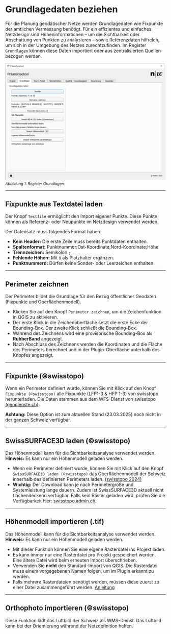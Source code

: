 # Grundlagedaten beziehen

Für die Planung geodätischer Netze werden Grundlagedaten wie Fixpunkte der amtlichen Vermessung benötigt. Für ein effizientes und einfaches Netzdesign sind Höheninformationen – um die Sichtbarkeit oder Abschattung von Punkten zu analysieren – sowie Referenzdaten hilfreich, um sich in der Umgebung des Netzes zurechtzufinden. Im Register ```Grundlagen``` können diese Daten importiert oder aus zentralisierten Quellen bezogen werden.

<img src="../imgs/load_data/loadData.png" width="500" /><br/>
<small>_Abbildung 1: Register Grundlagen._</small>

---

## Fixpunkte aus Textdatei laden

Der Knopf ```Textfile``` ermöglicht den Import eigener Punkte. Diese Punkte können als Referenz- oder Neupunkte im Netzdesign verwendet werden.

Der Datensatz muss folgendes Format haben:

- **Kein Header:** Die erste Zeile muss bereits Punktdaten enthalten.
- **Spaltenformat:** Punktnummer;Ost-Koordinate;Nord-Koordinate;Höhe
- **Trennzeichen:** Semikolon ```;```
- **Fehlende Höhen:** Mit ```0``` als Platzhalter ergänzen.
- **Punktnummern:** Dürfen keine Sonder- oder Leerzeichen enthalten.

---

## Perimeter zeichnen

Der Perimeter bildet die Grundlage für den Bezug öffentlicher Geodaten (Fixpunkte und Oberflächenmodell).

- Klicken Sie auf den Knopf ```Perimeter zeichnen```, um die Zeichenfunktion in QGIS zu aktivieren.
- Der erste Klick in die Zeichenoberfläche setzt die erste Ecke der Bounding-Box. Der zweite Klick schließt die Bounding-Box.
- Während des Zeichnens wird eine provisorische Bounding-Box als **RubberBand** angezeigt.
- Nach Abschluss des Zeichnens werden die Koordinaten und die Fläche des Perimeters berechnet und in der Plugin-Oberfläche unterhalb des Knopfes angezeigt.

---

## Fixpunkte (©swisstopo)

Wenn ein Perimeter definiert wurde, können Sie mit Klick auf den Knopf ```Fixpunkte (©swisstopo)``` alle Fixpunkte (LFP1-3 & HFP 1-3) von swisstopo herunterladen. Die Daten stammen aus dem WFS-Dienst von swisstopo [(geodienste.ch)](https://www.geodienste.ch/services/av/info).

**Achtung:** Diese Option ist zum aktuellen Stand (23.03.2025) noch nicht in der ganzen Schweiz verfügbar.

---

## SwissSURFACE3D laden (©swisstopo)

Das Höhenmodell kann für die Sichtbarkeitsanalyse verwendet werden. **Hinweis:** Es kann nur ein Höhenmodell geladen werden.

- Wenn ein Perimeter definiert wurde, können Sie mit Klick auf den Knopf ```SwissSURFACE3D laden (©swisstopo)``` das Oberflächenmodell der Schweiz innerhalb des definierten Perimeters laden. [(swisstopo 2024)](https://www.swisstopo.admin.ch/de/hoehenmodell-swisssurface3d-raster)
- **Wichtig:** Der Download kann je nach Perimetergröße und Systemleistung lange dauern. Zudem ist SwissSURFACE3D aktuell nicht flächendeckend verfügbar. Falls kein Raster geladen wird, prüfen Sie die Verfügbarkeit hier: [swisstopo.admin.ch](https://www.swisstopo.admin.ch/de/hoehenmodell-swisssurface3d-raster).

---

## Höhenmodell importieren (.tif)

Das Höhenmodell kann für die Sichtbarkeitsanalyse verwendet werden. **Hinweis:** Es kann nur ein Höhenmodell geladen werden.

- Mit dieser Funktion können Sie eine eigene Rasterdatei ins Projekt laden.
- Es kann immer nur eine Rasterdatei pro Projekt gespeichert werden. Eine ältere Datei wird beim erneuten Import überschrieben.
- Verwenden Sie **nicht** den Standard-Import von QGIS. Die Rasterdatei muss einem vorgegebenen Namen folgen, um im Plugin erkannt zu werden.
- Falls mehrere Rasterdateien benötigt werden, müssen diese zuerst zu einer Datei zusammengeführt werden. [Anleitung](https://docs.qgis.org/3.40/de/docs/user_manual/processing_algs/gdal/rastermiscellaneous.html#merge)

---

## Orthophoto importieren (©swisstopo)

Diese Funktion lädt das Luftbild der Schweiz als WMS-Dienst. Das Luftbild kann bei der Orientierung während der Netzdefinition helfen.
